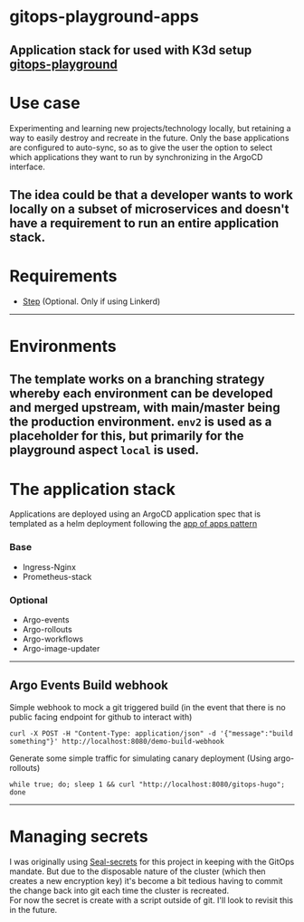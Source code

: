 # gitops-playground-apps
Application stack for used with K3d setup [gitops-playground](https://github.com/davidwmcneill/gitops-playground)
---
# Use case
Experimenting and learning new projects/technology locally, but retaining a way to easily destroy and recreate in the future.
Only the base applications are configured to auto-sync, so as to give the user the option to select which applications they want to run by synchronizing in the ArgoCD interface.

The idea could be that a developer wants to work locally on a subset of microservices and doesn't have a requirement to run an entire application stack.
---
# Requirements
- [Step](https://smallstep.com/cli/) (Optional. Only if using Linkerd)
---
# Environments
The template works on a branching strategy whereby each environment can be developed and merged upstream, with main/master being the production environment.
`env2` is used as a placeholder for this, but primarily for the playground aspect `local` is used.
---
# The application stack
Applications are deployed using an ArgoCD application spec that is templated as a helm deployment following the [app of apps pattern](https://argoproj.github.io/argo-cd/operator-manual/cluster-bootstrapping/#app-of-apps-pattern)

### Base
- Ingress-Nginx
- Prometheus-stack
### Optional 
- Argo-events
- Argo-rollouts
- Argo-workflows
- Argo-image-updater

---
## Argo Events Build webhook
Simple webhook to mock a git triggered build (in the event that there is no public facing endpoint for github to interact with)

```
curl -X POST -H "Content-Type: application/json" -d '{"message":"build something"}' http://localhost:8080/demo-build-webhook
```

Generate some simple traffic for simulating canary deployment (Using argo-rollouts)
```
while true; do; sleep 1 && curl "http://localhost:8080/gitops-hugo"; done
```
---
# Managing secrets
I was originally using [Seal-secrets](https://github.com/bitnami-labs/sealed-secrets) for this project in keeping with the GitOps mandate.
But due to the disposable nature of the cluster (which then creates a new encryption key) it's become a bit tedious having to commit the change back into git each time the cluster is recreated.\
For now the secret is create with a script outside of git. I'll look to revisit this in the future.
